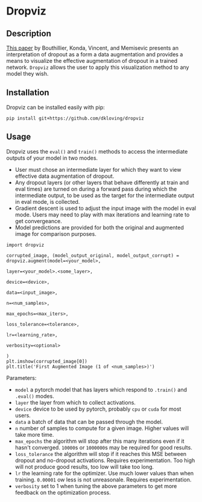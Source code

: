 # Dropviz

## Description

[This paper](https://arxiv.org/abs/1506.08700) by Bouthillier, Konda, Vincent, and  Memisevic presents an interpretation of dropout as a form a data augmentation and provides a means to visualize the effective augmentation of dropout in a trained network. `Dropviz` allows the user to apply this visualization method to any model they wish.

## Installation

Dropviz can be installed easily with pip:

`pip install git+https://github.com/dkloving/dropviz`

## Usage

Dropviz uses the `eval()` and `train()` methods to access the intermediate outputs of your model in two modes.

 - User must chose an intermediate layer for which they want to view effective data augmentation of dropout.
 - Any dropout layers (or other layers that behave differently at train and eval times) are turned on during a forward pass during which the intermediate output, to be used as the target for the intermediate output in eval mode, is collected.  
 - Gradient descent is used to adjust the input image with the model in eval mode. Users may need to play with max iterations and learning rate to get convergeance.
 - Model predictions are provided for both the original and augmented image for comparison purposes.
 
```
import dropviz

corrupted_image, (model_output_original, model_output_corrupt) = dropviz.augment(model=<your_model>,
                                                                                 layer=<your_model>.<some_layer>,
                                                                                 device=<device>,
                                                                                 data=<input_image>,
                                                                                 n=<num_samples>,
                                                                                 max_epochs=<max_iters>,
                                                                                 loss_tolerance=<tolerance>,
                                                                                 lr=<learning_rate>,
                                                                                 verbosity=<optional>
                                                                                )
plt.imshow(corrupted_image[0])
plt.title('First Augmented Image (1 of <num_samples>)')
```

Parameters:
 - `model` a pytorch model that has layers which respond to `.train()` and `.eval()` modes.
 - `layer` the layer from which to collect activations.
 - `device` device to be used by pytorch, probably `cpu` or `cuda` for most users.
 - `data` a batch of data that can be passed through the model.
 - `n` number of samples to compute for a given image. Higher values will take more time.
 - `max_epochs` the algorithm will stop after this many iterations even if it hasn't converged. `10000`s or `1000000`s may be required for good results.
 - `loss_tolerance` the algorithm will stop if it reaches this MSE between dropout and no-dropout activations. Requires experimentation. Too high will not produce good results, too low will take too long.
 - `lr` the learning rate for the optimizer. Use much lower values than when training. `0.00001` ow less is not unreasonale. Requires experimentation.
 - `verbosity` set to 1 when tuning the above parameters to get more feedback on the optimization process.

